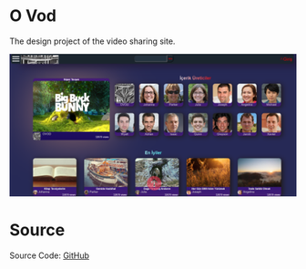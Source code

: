 # O Vod
The design project of the video sharing site.

<p align="center"><img src="https://github.com/berkaygediz/O_Vod/blob/main/ovod_banner.png"/></p>

# Source
Source Code: <a href="https://github.com/berkaygediz/O_Vod">GitHub</a>
